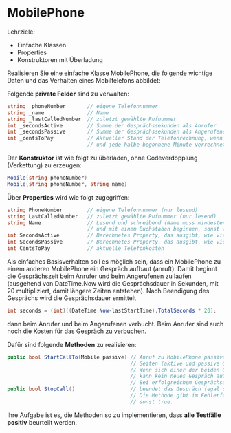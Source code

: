 # MobilePhone

Lehrziele:

- Einfache Klassen
- Properties
- Konstruktoren mit Überladung

Realisieren Sie eine einfache Klasse MobilePhone, die folgende wichtige Daten und das Verhalten eines Mobiltelefons abbildet:

Folgende **private Felder** sind zu verwalten:

```csharp
string _phoneNumber       // eigene Telefonnummer
string _name              // Name
string _lastCalledNumber  // zuletzt gewählte Rufnummer
int _secondsActive        // Summe der Gesprächssekunden als Anrufer
int _secondsPassive       // Summe der Gesprächssekunden als Angerufener
int _centsToPay           // Aktueller Stand der Telefonrechnung, wenn die Minute 8 Cent kostet, 
                          // und jede halbe begonnene Minute verrechnet wird
```

Der **Konstruktor** ist wie folgt zu überladen, ohne Codeverdopplung (Verkettung) zu erzeugen:

```csharp
Mobile(string phoneNumber)
Mobile(string phoneNumber, string name)
```

Über **Properties** wird wie folgt zugegriffen:

```csharp
string PhoneNumber        // eigene Telefonnummer (nur lesend)
string LastCalledNumber   // zuletzt gewählte Rufnummer (nur lesend)
string Name               // Lesend und schreibend (Name muss mindestens zwei Zeichen lang sein 
                          // und mit einem Buchstaben beginnen, sonst wird im Namen ERROR gespeichert)
int SecondsActive         // Berechnetes Property, das ausgibt, wie viele Sekunden in Summe als Anrufer telefoniert wurde
int SecondsPassive        // Berechnetes Property, das ausgibt, wie viele Sekunden in Summe als Angerufener telefoniert wurde
int CentsToPay            // aktuelle Telefonkosten
```

Als einfaches Basisverhalten soll es möglich sein, dass ein MobilePhone zu einem anderen MobilePhone ein Gespräch aufbaut (anruft). Damit beginnt die Gesprächszeit beim Anrufer und beim Angerufenen zu laufen (ausgehend von DateTime.Now wird die Gesprächsdauer in Sekunden, mit 20 multipliziert, damit längere Zeiten entstehen). Nach Beendigung des Gesprächs wird die Gesprächsdauer ermittelt 

```csharp
int seconds = (int)((DateTime.Now-lastStartTime).TotalSeconds * 20);
```

dann beim Anrufer und beim Angerufenen verbucht. Beim Anrufer sind auch noch die Kosten für das Gespräch zu verbuchen.

Dafür sind folgende **Methoden** zu realisieren:

```csharp
public bool StartCallTo(Mobile passive) // Anruf zu MobilePhone passive starten. Ab jetzt läuft die Gesprächszeit für beide
                                        // Seiten (aktive und passive Gesprächszeit). 
                                        // Wenn sich einer der beiden Gesprächspartner bereits in einem Gespräch befindet, 
                                        // kann kein neues Gespräch aufgebaut werden und es wird **false** zurückgeliefert. 
                                        // Bei erfolgreichem Gesprächsaufbau wird **true** zurückgeliefert.
public bool StopCall()                  // beendet das Gespräch (egal ob ankommend oder abgehend) und zählt die Sekunden hoch. 
                                        // Die Methode gibt im Fehlerfall (wenn derzeit kein Gespräch besteht) false zurück, 
                                        // sonst true.
```

Ihre Aufgabe ist es, die Methoden so zu implementieren, dass **alle Testfälle positiv** beurteilt werden.
